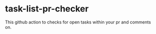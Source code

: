 # task-list-pr-checker
This github action to checks for open tasks within your pr and comments on.

